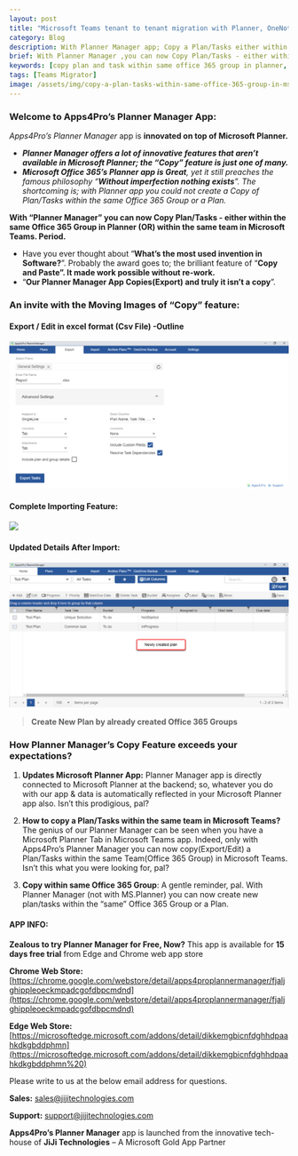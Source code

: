 ```yaml
---
layout: post
title: "Microsoft Teams tenant to tenant migration with Planner, OneNote and Wiki tabs"
category: Blog
description: With Planner Manager app; Copy a Plan/Tasks either within same Office 365 Group in Microsoft Planner (or) within same team in Microsoft Teams
brief: With Planner Manager ,you can now Copy Plan/Tasks - either within the same Office 365 Group in Planner (or) within the same team in Microsoft Teams.
keywords: [copy plan and task within same office 365 group in planner, copy planner task within a team in teams app, copy plan and tasks in same group in planner, Planner copy plan or tasks to an existing group, Copy a plan in teams, copy a planner task in same team, copy planner from one team to another, microsoft planner copy multiple tasks]
tags: [Teams Migrator]
image: /assets/img/copy-a-plan-tasks-within-same-office-365-group-in-ms-planner/banner-copy-plan-task.png
---
```

### **Welcome to Apps4Pro’s Planner Manager App**:

*Apps4Pro’s Planner Manager* app is **innovated on top of Microsoft
Planner.**

-   ***Planner Manager offers a lot of innovative features that aren’t
    available in Microsoft Planner; the “Copy” feature is just one of
    many.***
-   ***Microsoft Office 365’s Planner app is Great**, yet it still
    preaches the famous philosophy “**Without imperfection nothing
    exists**”. The shortcoming is; with Planner app you could not create
    a Copy of Plan/Tasks within the same Office 365 Group or a Plan.*

**With “Planner Manager” you can now Copy Plan/Tasks - either within the
same Office 365 Group in Planner (OR) within the same team in Microsoft
Teams. Period.**

-   Have you ever thought about “**What’s the most used invention in
    Software?**”. Probably the award goes to; the brilliant feature of
    “**Copy and Paste”. It made work possible without re-work.**
-   “**Our Planner Manager App Copies(Export) and truly it isn’t a
    copy**”.

### **An invite with the Moving Images of “Copy” feature**:

#### **Export / Edit in excel format (Csv File) -Outline**
![](/assets/img/copy-a-plan-tasks-within-same-office-365-group-in-ms-planner/export-edit-in-excel-format.png)

#### **Complete Importing Feature**:
![](/assets/img/copy-a-plan-tasks-within-same-office-365-group-in-ms-planner/import-excel.gif)

#### **Updated Details After Import**:
![](/assets/img/copy-a-plan-tasks-within-same-office-365-group-in-ms-planner/new-plan.png)

> **Create New Plan by already created Office 365 Groups**

### **How Planner Manager’s Copy Feature exceeds your expectations?**

1.  **Updates Microsoft Planner App:** 
    Planner Manager app is directly connected to Microsoft Planner at
    the backend; so, whatever you do with our app & data is
    automatically reflected in your Microsoft Planner app also. Isn’t
    this prodigious, pal?

2.  **How to copy a Plan/Tasks within the same team in Microsoft
    Teams?**
    The genius of our Planner Manager can be seen when you have a
    Microsoft Planner Tab in Microsoft Teams app. Indeed, only with
    Apps4Pro’s Planner Manager you can now copy(Export/Edit) a
    Plan/Tasks within the same Team(Office 365 Group) in Microsoft
    Teams. Isn’t this what you were looking for, pal?

3.  **Copy within same Office 365 Group**:
    A gentle reminder, pal. With Planner Manager (not with MS.Planner)
    you can now create new plan/tasks within the “same” Office 365 Group
    or a Plan.

#### **APP INFO:**
**Zealous to try Planner Manager for Free, Now?**
This app is available for **15 days free trial** from Edge and Chrome
web app store

**Chrome Web Store:**
[https://chrome.google.com/webstore/detail/apps4proplannermanager/fjaljghippleoeckmpadcgofdbpcmdnd](https://chrome.google.com/webstore/detail/apps4proplannermanager/fjaljghippleoeckmpadcgofdbpcmdnd)

**Edge Web Store:**
[https://microsoftedge.microsoft.com/addons/detail/dikkemgbicnfdghhdpaahkdkgbddphmn](https://microsoftedge.microsoft.com/addons/detail/dikkemgbicnfdghhdpaahkdkgbddphmn%20)

Please write to us at the below email address for questions.

**Sales:**
[sales@jijitechnologies.com](mailto:sales@jijitechnologies.com)

**Support:**
[support@jijitechnologies.com](mailto:support@jijitechnologies.com)

**Apps4Pro’s Planner Manager** app is launched from the innovative
tech-house of **JiJi Technologies** – A Microsoft Gold App Partner
